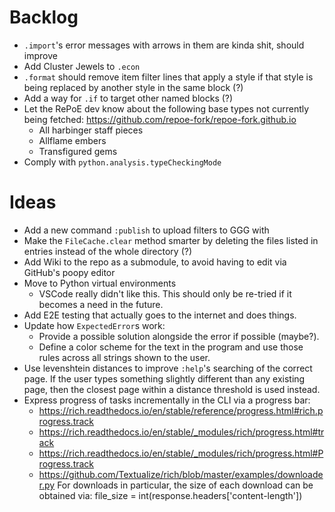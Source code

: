 # Backlog
* `.import`'s error messages with arrows in them are kinda shit, should improve
* Add Cluster Jewels to `.econ`
* `.format` should remove item filter lines that apply a style if that style is being replaced by another style in the same block (?)
* Add a way for `.if` to target other named blocks (?)
* Let the RePoE dev know about the following base types not currently being fetched:
    https://github.com/repoe-fork/repoe-fork.github.io
    - All harbinger staff pieces
    - Allflame embers
    - Transfigured gems
* Comply with `python.analysis.typeCheckingMode`

# Ideas
* Add a new command `:publish` to upload filters to GGG with
* Make the `FileCache.clear` method smarter by deleting the files listed in entries instead of the whole directory (?)
* Add Wiki to the repo as a submodule, to avoid having to edit via GitHub's poopy editor
* Move to Python virtual environments
    - VSCode really didn't like this. This should only be re-tried if it becomes a need in the future.
* Add E2E testing that actually goes to the internet and does things.
* Update how `ExpectedError`s work:
    - Provide a possible solution alongside the error if possible (maybe?).
    - Define a color scheme for the text in the program and use those rules across all strings shown to the user.
* Use levenshtein distances to improve `:help`'s searching of the correct page.
    If the user types something slightly different than any existing page, then the closest page within a distance threshold is used instead.
* Express progress of tasks incrementally in the CLI via a progress bar:
    - https://rich.readthedocs.io/en/stable/reference/progress.html#rich.progress.track
    - https://rich.readthedocs.io/en/stable/_modules/rich/progress.html#track
    - https://rich.readthedocs.io/en/stable/_modules/rich/progress.html#Progress.track
    - https://github.com/Textualize/rich/blob/master/examples/downloader.py
    For downloads in particular, the size of each download can be obtained via:
        file_size = int(response.headers['content-length'])